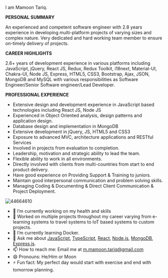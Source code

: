 I am Mamoon Tariq.

<b>PERSONAL SUMMARY</b>

An experienced and competent software engineer with 2.8 years experience in developing multi-platform projects of varying sizes and complex nature. Very dedicated and hard working team member to ensure on-timely delivery of projects.

<b>CAREER HIGHLIGHTS</b>

2.6+ years of development experience in various platforms including JavaScript, jQuery, React JS, Redux, Redux Toolkit, i18next, Material-UI, Chakra-UI, Node JS, Express, HTML5, CSS3, Bootstrap, Ajax, JSON, MongoDB and MySQL with various responsibilities as Software Engineer/Senior Software engineer/Lead Developer.


<b>PROFESSIONAL EXPERIENCE</b>

- Extensive design and development experience in JavaScript based technologies including React JS, Node JS
- Experienced in Object Oriented analysis, design patterns and application design.
- Database design and implementation in MongoDB
- Extensive development in jQuery, JS, HTML5 and CSS3
- Exposure to advanced MVC, architecture applications and RESTful Services
- Involved in projects from evaluation to completion.
- Leadership, motivation and strategic ability to lead the team.
- Flexible ability to work in all environments.
- Directly involved with clients from multi-countries from start to end product delivery.
- Have good experience on Providing Support & Training to juniors.
- Maintain good interpersonal communication and problem solving skills.
- Managing Coding & Documenting & Direct Client Communication & Project Deployment.


![44664610](https://user-images.githubusercontent.com/44664610/112405975-8f49d980-8cd0-11eb-85c1-9f828bf65b46.jpg)


- 🔭 I’m currently working on my health and skills 
- 📱 Worked on multiple projects throughout my career varying from e-learning systems to travel systems to IoT based systems to custom projects.
- 🌱 I’m currently learning Docker.
- 💬 Ask me about <a href="mailto:m.mamoon.tariq@gmail.com">JavaScript</a>, <a href="mailto:m.mamoon.tariq@gmail.com">TypeScript</a>, <a href="mailto:m.mamoon.tariq@gmail.com">React</a>, <a href="mailto:m.mamoon.tariq@gmail.com">Node.js</a>, <a href="mailto:m.mamoon.tariq@gmail.com">MongoDB</a>, <a href="mailto:m.mamoon.tariq@gmail.com">Express.js</a>.
- 📫 How to reach me: Email me at m.mamoon.tariq@gmail.com
- 😄 Pronouns: He/Him or Moon
- ⚡ Fun fact: My perfect day would start with exercise and end with tomorrow planning.
